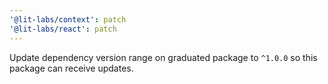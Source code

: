 ```yaml
---
'@lit-labs/context': patch
'@lit-labs/react': patch
---
```


Update dependency version range on graduated package to `^1.0.0` so this package can receive updates.
